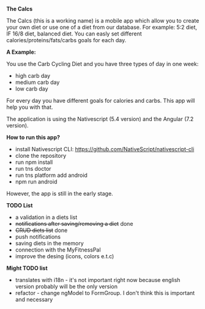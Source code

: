 **The Calcs**

The Calcs (this is a working name) is a mobile app which allow you to create your own diet or use one of a diet from our database.
For example: 5:2 diet, IF 16/8 diet, balanced diet.
You can easly set different calories/proteins/fats/carbs goals for each day.

**A Example:**

 You use the Carb Cycling Diet and you have three types of day in one week:
  - high carb day
  - medium carb day
  - low carb day
  
  For every day you have different goals for calories and carbs.
  This app will help you with that.
  
  
  The application is using the Nativescript (5.4 version) and the Angular (7.2 version).
  
  **How to run this app?**
  - install Nativescript CLI: https://github.com/NativeScript/nativescript-cli
  - clone the repository
  - run npm install
  - run tns doctor
  - run tns platform add android
  - npm run android
  
  
 However, the app is still in the early stage.
 
 **TODO List**
 - a validation in a diets list
 - ~~notifications after saving/removing a diet~~ done
 - ~~CRUD diets list~~ done
 - push notifications
 - saving diets in the memory
 - connection with the MyFitnessPal
 - improve the desing (icons, colors e.t.c)
 
 **Might TODO list**
 - translates with i18n - it's not important right now because english version probably will be the only version
 - refactor - change ngModel to FormGroup. I don't think this is important and necessary
